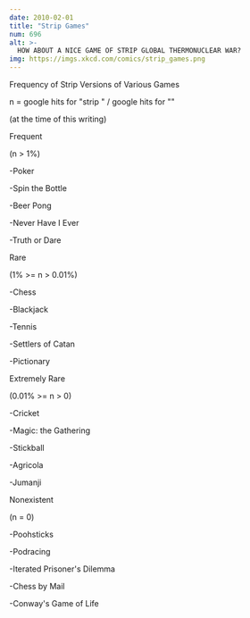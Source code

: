 ```yaml
---
date: 2010-02-01
title: "Strip Games"
num: 696
alt: >-
  HOW ABOUT A NICE GAME OF STRIP GLOBAL THERMONUCLEAR WAR?
img: https://imgs.xkcd.com/comics/strip_games.png
---
```

Frequency of Strip Versions of Various Games

n = google hits for "strip <game name>" / google hits for "<game name>"

(at the time of this writing)

Frequent

(n > 1%)

-Poker

-Spin the Bottle

-Beer Pong

-Never Have I Ever

-Truth or Dare

Rare

(1% >= n > 0.01%)

-Chess

-Blackjack

-Tennis

-Settlers of Catan

-Pictionary

Extremely Rare

(0.01% >= n > 0)

-Cricket

-Magic: the Gathering

-Stickball

-Agricola

-Jumanji

Nonexistent

(n = 0)

-Poohsticks

-Podracing

-Iterated Prisoner's Dilemma

-Chess by Mail

-Conway's Game of Life